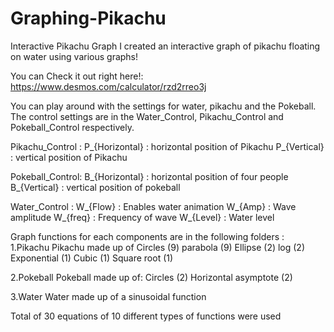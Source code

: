 # Graphing-Pikachu

Interactive Pikachu Graph
I created an interactive graph of pikachu floating on water using various graphs!

You can Check it out right here!:
https://www.desmos.com/calculator/rzd2rreo3j


You can play around with the settings for water, pikachu and the Pokeball. 
The control settings are in the Water_Control, Pikachu_Control and Pokeball_Control respectively.




Pikachu_Control :
P_{Horizontal} : horizontal position of Pikachu
P_{Vertical} : vertical position of Pikachu


Pokeball_Control: 
B_{Horizontal} : horizontal position of four people
B_{Vertical} : vertical position of pokeball


Water_Control :
W_{Flow} : Enables water animation
W_{Amp} : Wave amplitude
W_{freq} : Frequency of wave 
W_{Level} : Water level


Graph functions for each components are in the following folders :
1.Pikachu
Pikachu made up of 
  Circles (9)
  parabola (9)
  Ellipse (2)
  log (2)
  Exponential (1)
  Cubic (1)
  Square root (1)

2.Pokeball
Pokeball made up of: 
  Circles (2)
  Horizontal asymptote (2)


3.Water
Water made up of a sinusoidal function


Total of 30 equations of 10 different types of functions were used 
